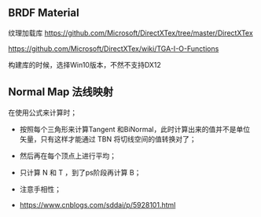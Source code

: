 ## BRDF Material

纹理加载库 https://github.com/Microsoft/DirectXTex/tree/master/DirectXTex

https://github.com/Microsoft/DirectXTex/wiki/TGA-I-O-Functions

构建库的时候，选择Win10版本，不然不支持DX12



## Normal Map 法线映射

在使用公式来计算时；

- 按照每个三角形来计算Tangent 和BiNormal，此时计算出来的值并不是单位矢量，只有这样才能通过 TBN 将切线空间的值转换对了；
- 然后再在每个顶点上进行平均；
- 只计算 N 和 T ，到了ps阶段再计算 B；

- 注意手相性；
- https://www.cnblogs.com/sddai/p/5928101.html











